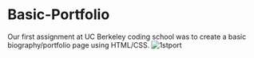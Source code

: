# Basic-Portfolio
Our first assignment at UC Berkeley coding school was to create a basic biography/portfolio page using HTML/CSS. 
![1stport](https://user-images.githubusercontent.com/27470842/36607107-84f792b0-187a-11e8-99d8-e40c929208ec.PNG)
